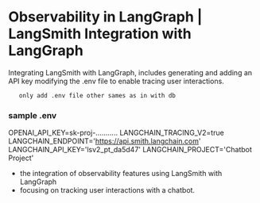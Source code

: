  # Observability in LangGraph | LangSmith Integration with LangGraph

Integrating LangSmith with LangGraph, includes generating and adding an API key modifying the  .env  file to enable tracing user interactions.

       only add .env file other sames as in with db
    
### sample  .env
OPENAI_API_KEY=sk-proj-...........
LANGCHAIN_TRACING_V2=true
LANGCHAIN_ENDPOINT='https://api.smith.langchain.com'
LANGCHAIN_API_KEY='lsv2_pt_da5d47'
LANGCHAIN_PROJECT='Chatbot Project'

   
- the integration of observability features using LangSmith with LangGraph
- focusing on tracking user interactions with a chatbot. 







